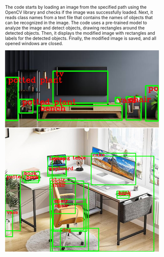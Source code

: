 The code starts by loading an image from the specified path using the OpenCV library and checks if the image was successfully loaded. Next, it reads class names from a text file that contains the names of objects that can be recognized in the image. The code uses a pre-trained model to analyze the image and detect objects, drawing rectangles around the detected objects. Then, it displays the modified image with rectangles and labels for the detected objects. Finally, the modified image is saved, and all opened windows are closed.


![image](image.jpg)
![image](download1.jpg)


